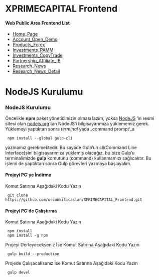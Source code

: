 # XPRIMECAPITAL Frontend

#### Web Public Area Frontend List
 - [Home_Page](https://orcunkilicaslan.github.io/XPRIMECAPITAL_Frontend/html/Home_Page.html)
 - [Account_Open_Demo](https://orcunkilicaslan.github.io/XPRIMECAPITAL_Frontend/html/Account_Open_Demo.html)
 - [Products_Forex](https://orcunkilicaslan.github.io/XPRIMECAPITAL_Frontend/html/Products_Forex.html)
 - [Investments_PAMM](https://orcunkilicaslan.github.io/XPRIMECAPITAL_Frontend/html/Investments_PAMM.html)
 - [Investments_CopyTrade](https://orcunkilicaslan.github.io/XPRIMECAPITAL_Frontend/html/Investments_CopyTrade.html)
 - [Partnership_Affiliate_IB](https://orcunkilicaslan.github.io/XPRIMECAPITAL_Frontend/html/Partnership_Affiliate_IB.html)
 - [Research_News](https://orcunkilicaslan.github.io/XPRIMECAPITAL_Frontend/html/Research_News.html)
 - [Research_News_Detail](https://orcunkilicaslan.github.io/XPRIMECAPITAL_Frontend/html/Research_News_Detail.html)
   

# NodeJS Kurulumu
  
### NodeJS Kurulumu  
Öncelikle **npm** paket yöneticimizin olması lazım, yoksa [NodeJS](https://nodejs.org/) ‘in resmi sitesi olan [nodejs.org](https://nodejs.org/en/download/)’tan NodeJS’i bilgisayarımıza yüklememiz gerek.  Yüklemeyi yaptıktan sonra _terminal_ yada _command prompt’_a  
  
     npm install --global gulp-cli  

yazmamız gerekmektedir. Bu sayade Gulp’un cli(Command Line Interface)sini bilgisayarımıza yüklemiş olacağız, bu bize Gulp’u terminalimizde **gulp** komutunu (command) kullanmamızı sağlıcaktır. Bu işlemi de yaptıktan sonra Gulp görevleri yazmaya başlayalım.  
  
  
#### Projeyi PC'ye İndirme  
Komut Satırına Aşağıdaki Kodu Yazın  

     git clone https://github.com/orcunkilicaslan/XPRIMECAPITAL_Frontend.git  

#### Projeyi PC'de Çalıştırma  
Komut Satırına Aşağıdaki Kodu Yazın  

     npm install
     npm install -g npm  


Projeyi Derleyecekseniz İse Komut Satırına Aşağıdaki Kodu Yazın  

     gulp build --production

Projede Çalışacaksanız İse Komut Satırına Aşağıdaki Kodu Yazın  

     gulp devel  